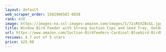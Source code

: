 ```yaml
---
layout: default 
﻿web_scraper_order: 1582906581-6038
rank: #20
image: https://images-na.ssl-images-amazon.com/images/I/71sRVXZBcGL.jpg
title: Window Bird Feeder with Strong Suction Cups and Seed Tray, Outdoor Birdfeeders for Wild Birds,…
url: https://www.amazon.com/Suction-Birdfeeders-Cardinal-Bluebird-Birdhouse/dp/B00YSU3WG2/ref=zg_mw_lawn-garden_20?_encoding=UTF8&psc=1&refRID=76Z90TQYXV7BQTWF8V4S
reviews: 4.7 out of 5 stars
price: $25.00 
---
```

